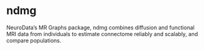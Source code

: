 # ndmg

NeuroData’s MR Graphs package, ndmg combines diffusion and functional MRI data from individuals to estimate connectome reliably and scalably, and compare populations.
